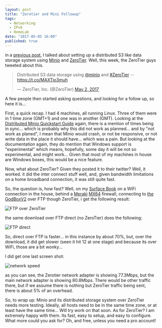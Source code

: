 ```yaml
---
layout: post
title: "Zerotier and Mini Followup"
tags:
  - Networking
  - IPv6
  - HomeLab
date: "2017-05-05 16:00"
published: true
---
```

in a [previous post][1], I talked about setting up a distributed S3 like data storage system using [Minio][6] and [ZeroTier][7]. Well, this week, the ZeroTier guys tweeted about this.

<blockquote class="twitter-tweet" data-lang="en"><p lang="en" dir="ltr">Distributed S3 data storage using <a href="https://twitter.com/Minio">@minio</a> and <a href="https://twitter.com/hashtag/ZeroTier?src=hash">#ZeroTier</a> -- <a href="https://t.co/MAXTjo3muh">https://t.co/MAXTjo3muh</a></p>&mdash; ZeroTier, Inc. (@ZeroTier) <a href="https://twitter.com/ZeroTier/status/859557214997970944">May 2, 2017</a></blockquote>
<script async src="//platform.twitter.com/widgets.js" charset="utf-8"></script>

A few people then started asking questions, and looking for a follow up, so here it is...

First, a quick recap. I had 4 machines, all running Linux. Three of them were in 1 time zone (GMT+1) and one was in another (GMT). Looking at the [Distributed Minio Quickstart Guide][4] again, there is a mention of times being in sync... which is probably why this did not work as planned... and by "not work as planed", I mean that Minio would crash, or not be responsive, or not write data in the place it should have... which was a pain. But looking at the documentation again, they do mention that Windows support is "experimental" which means, hopefully, some day it will be not so experimental, and might work... Given that most of my machines in house are Windows boxes, this would be a nice feature.

Now, what about ZeroTier? Given they posted it to their twitter? Well, it worked. it did the inter connect stuff well, and, given bandwidth limitations on a home broadband connection, it was still quite fast.

So, the question is, how fast? Well, on my [Surface Book][8] on a WiFi connection in the house, behind a [Meraki][2] [MX64][3] firewall, connecting to [the GodBoxV2][5] over FTP though ZeroTier, i get the following result:

![FTP over ZeroTier](https://www.tiernanotoole.ie/post_images/2017/05/05/ftpdownload-zerotier-rs.png)

the same download over FTP direct (no ZeroTier) does the following:

![FTP direct](https://www.tiernanotoole.ie/post_images/2017/05/05/ftpdownload-direct-rs.png)

So, direct over FTP is faster... in this instance by about 70%, but, over the download, it did get slower (seen it hit 12 at one stage) and because its over WiFi, those are a bit wonky... 

I did get one last screen shot:

![network speed](https://www.tiernanotoole.ie/post_images/2017/05/05/networkseed-rs.png)

as you can see, the Zerotier network adapter is showing 77.3Mbps, but the main network adapter is showing 80.8Mbps. There would be other traffic there, but if we assume there is nothing but ZeroTier traffic being sent, there is about 5% of an overhead. 

So, to wrap up: Minio and its distributed storage system over ZeroTier needs more testing. Ideally, all hosts need to be in the same time zone, or at least have the same time... Will try work on that soon. As for ZeroTier? I am extremely happy with them. Its fast, easy to setup, and easy to configure. What more could you ask for? Oh, and free, unless you need a pro account! 

[1]:https://www.tiernanotoole.ie/2017/01/19/distributed-s3-storage-minio-zerotier.html
[4]:https://docs.minio.io/docs/distributed-minio-quickstart-guide
[2]:http://www.meraki.com
[3]:https://meraki.cisco.com/products/appliances/mx64
[5]:https://www.tiernanotoole.ie/Computers/GodBoxV2.html
[6]:https://minio.io/
[7]:https://www.zerotier.com/
[8]:https://www.tiernanotoole.ie/Computers/surfacebook.html